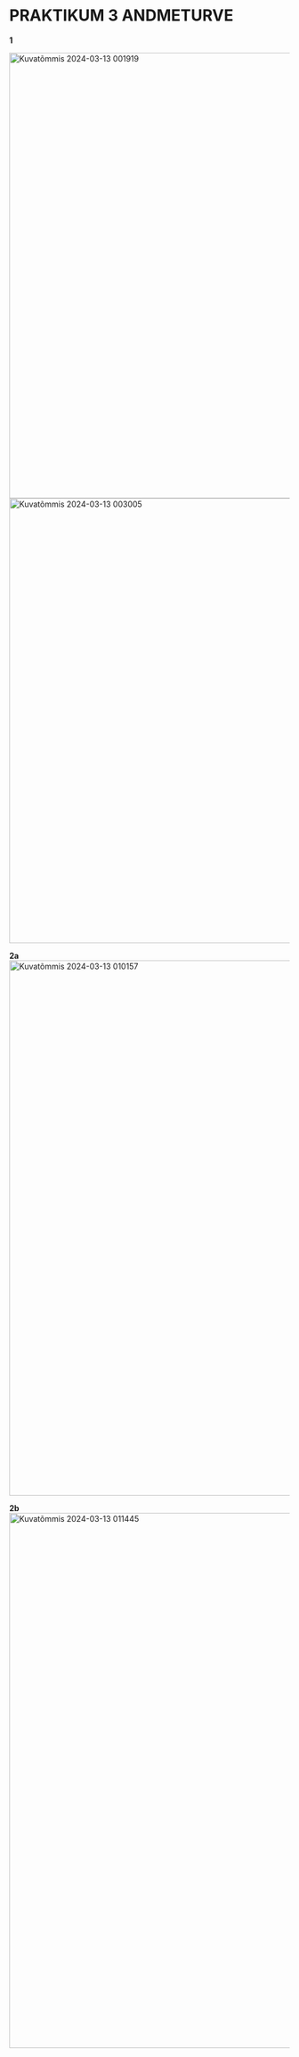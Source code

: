 # PRAKTIKUM 3 ANDMETURVE

**1**

<img width="799" alt="Kuvatõmmis 2024-03-13 001919" src="https://github.com/alexandravoit/ANDMETURVE-2024/assets/145194484/5cc7363d-860f-49a6-a7a0-af5106dad92a">  
<img width="798" alt="Kuvatõmmis 2024-03-13 003005" src="https://github.com/alexandravoit/ANDMETURVE-2024/assets/145194484/530c334e-0810-4dc5-b657-148533012202">


**2a**  
<img width="960" alt="Kuvatõmmis 2024-03-13 010157" src="https://github.com/alexandravoit/ANDMETURVE-2024/assets/145194484/5407c411-e0b7-4042-9446-4b34518ecbb2">

**2b**
<img width="960" alt="Kuvatõmmis 2024-03-13 011445" src="https://github.com/alexandravoit/ANDMETURVE-2024/assets/145194484/b9e464da-9cf4-475a-bff6-22f9f831217f">
